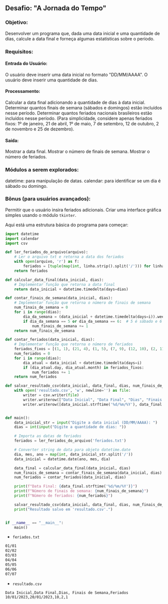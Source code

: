 ## Desafio: "A Jornada do Tempo"


### Objetivo:

Desenvolver um programa que, dada uma data inicial e uma quantidade de dias, calcule a data final e forneça algumas estatísticas sobre o período.

### Requisitos:

#### Entrada do Usuário:

O usuário deve inserir uma data inicial no formato "DD/MM/AAAA".
O usuário deve inserir uma quantidade de dias.

#### Processamento:

Calcular a data final adicionando a quantidade de dias à data inicial.
Determinar quantos finais de semana (sábados e domingos) estão incluídos nesse período.
Determinar quantos feriados nacionais brasileiros estão incluídos nesse período. (Para simplicidade, considere apenas feriados fixos: 1º de janeiro, 21 de abril, 1º de maio, 7 de setembro, 12 de outubro, 2 de novembro e 25 de dezembro).

#### Saída:

Mostrar a data final.
Mostrar o número de finais de semana.
Mostrar o número de feriados.


### Módulos a serem explorados:

datetime: para manipulação de datas.
calendar: para identificar se um dia é sábado ou domingo.

### Bônus (para usuários avançados):

Permitir que o usuário insira feriados adicionais.
Criar uma interface gráfica simples usando o módulo `tkinter`.


Aqui está uma estrutura básica do programa para começar:

```python
import datetime
import calendar
import csv

def ler_feriados_do_arquivo(arquivo):
    # Ler o arquivo txt e retorna a data dos feriados
    with open(arquivo, 'r') as f:
        feriados = [tuple(map(int, linha.strip().split('/'))) for linha in f.readlines()]
    return feriados

def calcular_data_final(data_inicial, dias):
    # Implementar função que retorna a data final
    return data_inicial + datetime.timedelta(days=dias)

def contar_finais_de_semana(data_inicial, dias):
    # Implementar função que retorna o número de finais de semana
    num_finais_de_semana = 0
    for i in range(dias):
        dia_da_semana = (data_inicial + datetime.timedelta(days=i)).weekday()
        if dia_da_semana == 5 or dia_da_semana == 6:  # 5 é sábado e 6 é domingo
            num_finais_de_semana += 1
    return num_finais_de_semana

def contar_feriados(data_inicial, dias):
    # Implementar função que retorna o número de feriados
    feriados_fixos = [(1, 1), (21, 4), (1, 5), (7, 9), (12, 10), (2, 11), (25, 12)]
    num_feriados = 0
    for i in range(dias):
        dia_atual = data_inicial + datetime.timedelta(days=i)
        if (dia_atual.day, dia_atual.month) in feriados_fixos:
            num_feriados += 1
    return num_feriados

def salvar_resultado_csv(data_inicial, data_final, dias, num_finais_de_semana, num_feriados):
    with open('resultado.csv', 'w', newline='') as file:
        writer = csv.writer(file)
        writer.writerow(["Data Inicial", "Data Final", "Dias", "Finais de Semana", "Feriados"])
        writer.writerow([data_inicial.strftime('%d/%m/%Y'), data_final.strftime('%d/%m/%Y'), dias, num_finais_de_semana, num_feriados])


def main():
    data_inicial_str = input("Digite a data inicial (DD/MM/AAAA): ")
    dias = int(input("Digite a quantidade de dias: "))

    # Importa as datas de feriados
    feriados = ler_feriados_do_arquivo('feriados.txt')

    # Converter string de data para objeto datetime.date
    dia, mes, ano = map(int, data_inicial_str.split('/'))
    data_inicial = datetime.date(ano, mes, dia)

    data_final = calcular_data_final(data_inicial, dias)
    num_finais_de_semana = contar_finais_de_semana(data_inicial, dias)
    num_feriados = contar_feriados(data_inicial, dias)

    print(f"Data Final: {data_final.strftime('%d/%m/%Y')}")
    print(f"Número de finais de semana: {num_finais_de_semana}")
    print(f"Número de feriados: {num_feriados}")

    salvar_resultado_csv(data_inicial, data_final, dias, num_finais_de_semana, num_feriados)
    print("Resultado salvo em 'resultado.csv'.")


if __name__ == "__main__":
    main()

```

- `feriados.txt`

```bash
01/01
02/02
03/03
04/04
05/05
06/06
07/07
```

- `resultado.csv`

```bash
Data Inicial,Data Final,Dias, Finais de Semana,Feriados
10/01/2023,20/01/2023,10,2,1

```